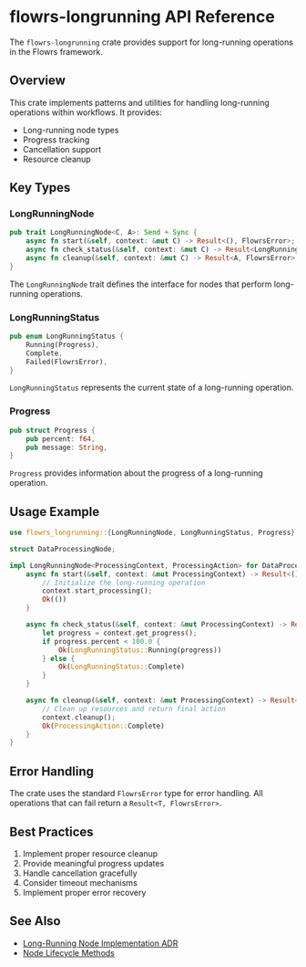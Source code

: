 # flowrs-longrunning API Reference

The `flowrs-longrunning` crate provides support for long-running operations in the Flowrs framework.

## Overview

This crate implements patterns and utilities for handling long-running operations within workflows. It provides:

- Long-running node types
- Progress tracking
- Cancellation support
- Resource cleanup

## Key Types

### LongRunningNode

```rust
pub trait LongRunningNode<C, A>: Send + Sync {
    async fn start(&self, context: &mut C) -> Result<(), FlowrsError>;
    async fn check_status(&self, context: &mut C) -> Result<LongRunningStatus, FlowrsError>;
    async fn cleanup(&self, context: &mut C) -> Result<A, FlowrsError>;
}
```

The `LongRunningNode` trait defines the interface for nodes that perform long-running operations.

### LongRunningStatus

```rust
pub enum LongRunningStatus {
    Running(Progress),
    Complete,
    Failed(FlowrsError),
}
```

`LongRunningStatus` represents the current state of a long-running operation.

### Progress

```rust
pub struct Progress {
    pub percent: f64,
    pub message: String,
}
```

`Progress` provides information about the progress of a long-running operation.

## Usage Example

```rust
use flowrs_longrunning::{LongRunningNode, LongRunningStatus, Progress};

struct DataProcessingNode;

impl LongRunningNode<ProcessingContext, ProcessingAction> for DataProcessingNode {
    async fn start(&self, context: &mut ProcessingContext) -> Result<(), FlowrsError> {
        // Initialize the long-running operation
        context.start_processing();
        Ok(())
    }

    async fn check_status(&self, context: &mut ProcessingContext) -> Result<LongRunningStatus, FlowrsError> {
        let progress = context.get_progress();
        if progress.percent < 100.0 {
            Ok(LongRunningStatus::Running(progress))
        } else {
            Ok(LongRunningStatus::Complete)
        }
    }

    async fn cleanup(&self, context: &mut ProcessingContext) -> Result<ProcessingAction, FlowrsError> {
        // Clean up resources and return final action
        context.cleanup();
        Ok(ProcessingAction::Complete)
    }
}
```

## Error Handling

The crate uses the standard `FlowrsError` type for error handling. All operations that can fail return a `Result<T, FlowrsError>`.

## Best Practices

1. Implement proper resource cleanup
2. Provide meaningful progress updates
3. Handle cancellation gracefully
4. Consider timeout mechanisms
5. Implement proper error recovery

## See Also

- [Long-Running Node Implementation ADR](../adrs/0022-longrunning-node-implementation.md)
- [Node Lifecycle Methods](../architecture/node-lifecycle-methods.md)
